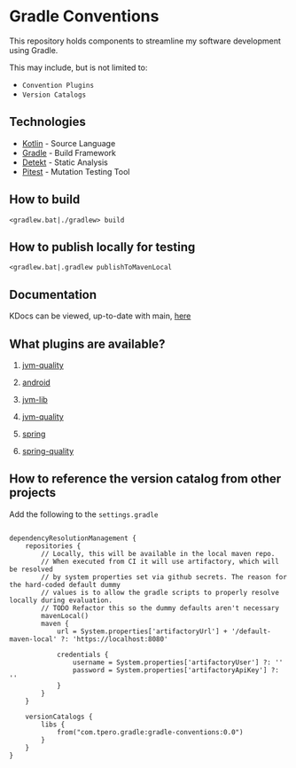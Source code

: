 # Gradle Conventions

This repository holds components to streamline my software development using Gradle.

This may include, but is not limited to:

* `Convention Plugins`
* `Version Catalogs`

## Technologies

* [Kotlin](https://kotlinlang.org/) - Source Language
* [Gradle](https://gradle.org/) - Build Framework
* [Detekt](https://detekt.github.io/detekt/) - Static Analysis
* [Pitest](https://pitest.org/) - Mutation Testing Tool

## How to build

`<gradlew.bat|./gradlew> build`

## How to publish locally for testing

`<gradlew.bat|.gradlew publishToMavenLocal`

## Documentation

KDocs can be viewed, up-to-date with main, [here](https://tdp0516.github.io/gradle-conventions/html/index.html)

## What plugins are available?

1. [jvm-quality](https://tdp0516.github.io/gradle-conventions/html/gradle-conventions/com.tpero.gradle.jvm/-jvm-quality-plugin/index.html)

1. [android](https://tdp0516.github.io/gradle-conventions/html/gradle-conventions/com.tpero.gradle.kotlin/-android-plugin/index.html)

1. [jvm-lib](https://tdp0516.github.io/gradle-conventions/html/gradle-conventions/com.tpero.gradle.kotlin/-jvm-lib-plugin/index.html)

1. [jvm-quality](https://tdp0516.github.io/gradle-conventions/html/gradle-conventions/com.tpero.gradle.kotlin/-jvm-quality-plugin/index.html)

1. [spring](https://tdp0516.github.io/gradle-conventions/html/gradle-conventions/com.tpero.gradle.kotlin/-spring-plugin/index.html)

1. [spring-quality](https://tdp0516.github.io/gradle-conventions/html/gradle-conventions/com.tpero.gradle.kotlin/-spring-quality-plugin/index.html)

## How to reference the version catalog from other projects

Add the following to the `settings.gradle`

```

dependencyResolutionManagement {
    repositories {
        // Locally, this will be available in the local maven repo.
        // When executed from CI it will use artifactory, which will be resolved
        // by system properties set via github secrets. The reason for the hard-coded default dummy
        // values is to allow the gradle scripts to properly resolve locally during evaluation.
        // TODO Refactor this so the dummy defaults aren't necessary
        mavenLocal()
        maven {
            url = System.properties['artifactoryUrl'] + '/default-maven-local' ?: 'https://localhost:8080'

            credentials {
                username = System.properties['artifactoryUser'] ?: ''
                password = System.properties['artifactoryApiKey'] ?: ''
            }
        }
    }

    versionCatalogs {
        libs {
            from("com.tpero.gradle:gradle-conventions:0.0")
        }
    }
}

```
